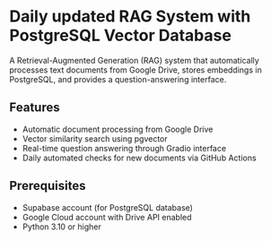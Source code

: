 # Daily updated RAG System with PostgreSQL Vector Database

A Retrieval-Augmented Generation (RAG) system that automatically processes text documents from Google Drive, stores embeddings in PostgreSQL, and provides a question-answering interface.

## Features
- Automatic document processing from Google Drive
- Vector similarity search using pgvector
- Real-time question answering through Gradio interface
- Daily automated checks for new documents via GitHub Actions

## Prerequisites
- Supabase account (for PostgreSQL database)
- Google Cloud account with Drive API enabled
- Python 3.10 or higher
